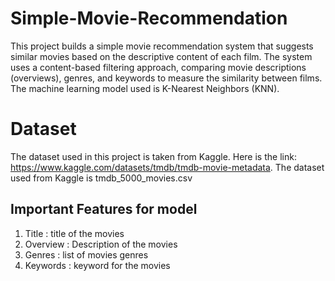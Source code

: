 # Simple-Movie-Recommendation
This project builds a simple movie recommendation system that suggests similar movies based on the descriptive content of each film. The system uses a content-based filtering approach, comparing movie descriptions (overviews), genres, and keywords to measure the similarity between films. The machine learning model used is K-Nearest Neighbors (KNN).

# Dataset
The dataset used in this project is taken from Kaggle. Here is the link: https://www.kaggle.com/datasets/tmdb/tmdb-movie-metadata.
The dataset used from Kaggle is tmdb_5000_movies.csv
## Important Features for model
1. Title : title of the movies
2. Overview : Description of the movies
3. Genres : list of movies genres
4. Keywords : keyword for the movies


